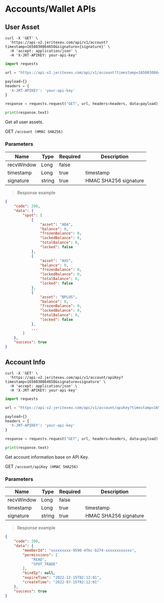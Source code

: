 # Accounts/Wallet APIs

## User Asset

```shell
curl -X 'GET' \
  'https://api-v2.jeritexeu.com/api/v1/account?timestamp=1658030864658&signature={signature}' \
  -H 'accept: application/json' \
  -H 'X-JRT-APIKEY: your-api-key'
```

```python
import requests

url = "https://api-v2.jeritexeu.com/api/v1/account?timestamp=1658030864658&signature={signature}"

payload={}
headers = {
  'X-JRT-APIKEY': 'your-api-key'
}

response = requests.request("GET", url, headers=headers, data=payload)

print(response.text)
```

Get all user assets.

GET `/account (HMAC SHA256)`

### Parameters

|Name|Type|Required|Description|
|---|---|---|---|
|recvWindow|Long|false||
|timestamp|Long|true|timestamp|
|signature|string|true|HMAC SHA256 signature|

>Response example

```json
{
    "code": 200,
    "data": {
        "spot": [
            {
                "asset": "ADA",
                "balance": 0,
                "frozenBalance": 0,
                "lockedBalance": 0,
                "totalBalance": 0,
                "locked": false
            },
            {
                "asset": "AXS",
                "balance": 0,
                "frozenBalance": 0,
                "lockedBalance": 0,
                "totalBalance": 0,
                "locked": false
            },
            {
                "asset": "BPLUS",
                "balance": 0,
                "frozenBalance": 0,
                "lockedBalance": 0,
                "totalBalance": 0,
                "locked": false
            },
            ...
        ]
    },
    "success": true
}
```

## Account Info

```shell
curl -X 'GET' \
  'https://api-v2.jeritexeu.com/api/v1/account/apiKey?timestamp=1658030864658&signature=signature' \
  -H 'accept: application/json' \
  -H 'X-JRT-APIKEY: your-api-key'
```

```python
import requests

url = "https://api-v2.jeritexeu.com/api/v1/account/apiKey?timestamp=1658030864658&signature=signature"

payload={}
headers = {
  'X-JRT-APIKEY': 'your-api-key'
}

response = requests.request("GET", url, headers=headers, data=payload)

print(response.text)
```

Get account information base on API Key.

GET `/account/apiKey (HMAC SHA256)`

### Parameters

|Name|Type|Required|Description|
|---|---|---|---|
|recvWindow|Long|false||
|timestamp|Long|true|timestamp|
|signature|string|true|HMAC SHA256 signature|

>Response example

```json
{
    "code": 200,
    "data": {
        "memberId": "xxxxxxxxx-9590-4f6c-b274-xxxxxxxxxxxx",
        "permissions": [
            "READ",
            "SPOT_TRADE"
        ],
        "bindIp": null,
        "expireTime": "2022-12-15T02:12:01",
        "createTime": "2022-07-15T02:12:01"
    },
    "success": true
}
```
